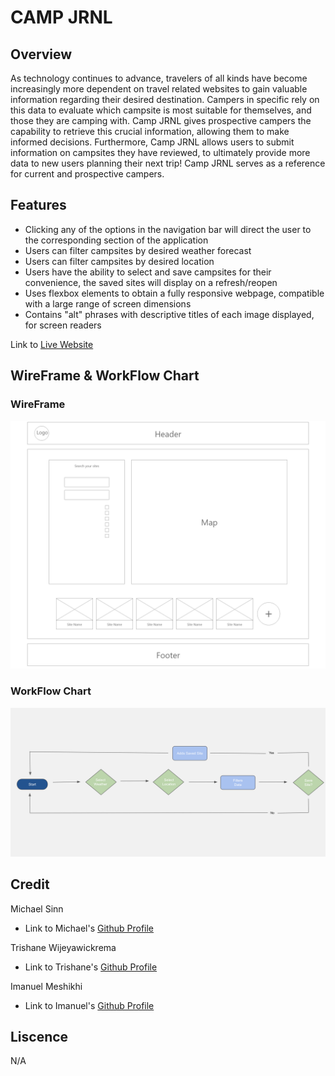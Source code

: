 # CAMP JRNL

## Overview

As technology continues to advance, travelers of all kinds have become increasingly more dependent on travel related websites to gain valuable information regarding their desired destination. Campers in specific rely on this data to evaluate which campsite is most suitable for themselves, and those they are camping with. Camp JRNL gives prospective campers the capability to retrieve this crucial information, allowing them to make informed decisions. Furthermore, Camp JRNL allows users to submit information on campsites they have reviewed, to ultimately provide more data to new users planning their next trip! Camp JRNL serves as a reference for current and prospective campers.

## Features

- Clicking any of the options in the navigation bar will direct the user to the corresponding section of the application
- Users can filter campsites by desired weather forecast
- Users can filter campsites by desired location
- Users have the ability to select and save campsites for their convenience, the saved sites will display on a refresh/reopen
- Uses flexbox elements to obtain a fully responsive webpage, compatible with a large range of screen dimensions
- Contains "alt" phrases with descriptive titles of each image displayed, for screen readers

Link to [Live Website](https://michaelsinn.github.io/camping-journal/)

## WireFrame & WorkFlow Chart

### WireFrame

![wireframe](assets/images/home-page.png)

### WorkFlow Chart

![workflow-chart](assets/images/campjrnl-workflow-chart.png)

## Credit

Michael Sinn
- Link to Michael's [Github Profile](https://github.com/MichaelSinn)

Trishane Wijeyawickrema
- Link to Trishane's [Github Profile](https://github.com/Trishaneww)

Imanuel Meshikhi
- Link to Imanuel's [Github Profile](https://github.com/Imanuel3)

## Liscence

N/A
